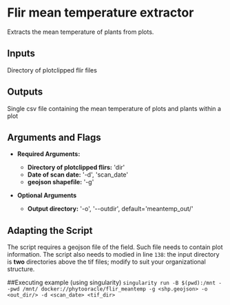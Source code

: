 # Flir mean temperature extractor

Extracts the mean temperature of plants from plots.
 
## Inputs

Directory of plotclipped flir files

## Outputs

Single csv file containing the mean temperature of plots and plants within a plot

## Arguments and Flags
- **Required Arguments:** 
    - **Directory of plotclipped flirs:** 'dir'
    - **Date of scan date:** '-d', 'scan_date'
    - **geojson shapefile:** '-g'

- **Optional Arguments**
    - **Output directory:** '-o', '--outdir', default='meantemp_out/'
                                        
## Adapting the Script

The script requires a geojson file of the field. Such file needs to contain plot information. The script also needs to modied in line `138`: the input directory is **two** directories above the tif files; modify to suit your organizational structure.


##Executing example (using singularity)
`singularity run -B $(pwd):/mnt --pwd /mnt/ docker://phytooracle/flir_meantemp -g <shp.geojson> -o <out_dir/> -d <scan_date> <tif_dir>`
